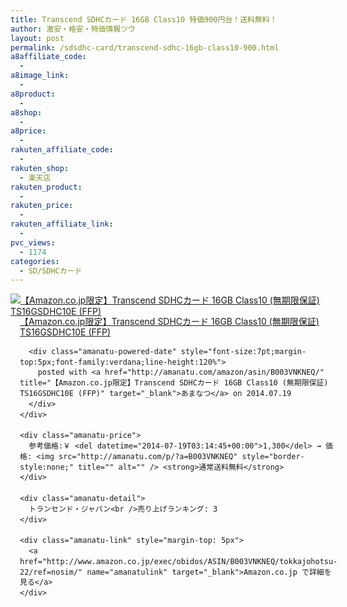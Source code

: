 ```yaml
---
title: Transcend SDHCカード 16GB Class10 特価900円台！送料無料！
author: 激安・格安・特価情報ツウ
layout: post
permalink: /sdsdhc-card/transcend-sdhc-16gb-class10-900.html
a8affiliate_code:
  - 
a8image_link:
  - 
a8product:
  - 
a8shop:
  - 
a8price:
  - 
rakuten_affiliate_code:
  - 
rakuten_shop:
  - 楽天店
rakuten_product:
  - 
rakuten_price:
  - 
rakuten_affiliate_link:
  - 
pvc_views:
  - 1174
categories:
  - SD/SDHCカード
---
```

<div class="amanatu-box" style="margin-bottom:0px;">
  <div class="amanatu-image" style="float:left;">
    <a href="http://www.amazon.co.jp/exec/obidos/ASIN/B003VNKNEQ/tokkajohotsu-22/ref=nosim/" name="amanatulink" target="_blank"><img src="http://i2.wp.com/ecx.images-amazon.com/images/I/51JrC2%2BMoyL._SL160_.jpg?w=546" alt="【Amazon.co.jp限定】Transcend SDHCカード 16GB Class10 (無期限保証) TS16GSDHC10E (FFP)" style="border: none;" data-recalc-dims="1" /></a>
  </div>
  
  <div class="amanatu-info" style="float:left;margin-left:15px;line-height:120%">
    <div class="amanatu-name" style="margin-bottom:10px;line-height:120%">
      <a href="http://www.amazon.co.jp/exec/obidos/ASIN/B003VNKNEQ/tokkajohotsu-22/ref=nosim/" name="amanatulink" target="_blank">【Amazon.co.jp限定】Transcend SDHCカード 16GB Class10 (無期限保証) TS16GSDHC10E (FFP)</a> 
      
      <div class="amanatu-powered-date" style="font-size:7pt;margin-top:5px;font-family:verdana;line-height:120%">
        posted with <a href="http://amanatu.com/amazon/asin/B003VNKNEQ/" title="【Amazon.co.jp限定】Transcend SDHCカード 16GB Class10 (無期限保証) TS16GSDHC10E (FFP)" target="_blank">あまなつ</a> on 2014.07.19
      </div>
    </div>
    
    <div class="amanatu-price">
      参考価格:￥ <del datetime="2014-07-19T03:14:45+00:00">1,300</del> → 価格: <img src="http://amanatu.com/p/?a=B003VNKNEQ" style="border-style:none;" title="" alt="" /> <strong>通常送料無料</strong>
    </div>
    
    <div class="amanatu-detail">
      トランセンド・ジャパン<br />売り上げランキング: 3
    </div>
    
    <div class="amanatu-link" style="margin-top: 5px">
      <a href="http://www.amazon.co.jp/exec/obidos/ASIN/B003VNKNEQ/tokkajohotsu-22/ref=nosim/" name="amanatulink" target="_blank">Amazon.co.jp で詳細を見る</a>
    </div>
  </div>
  
  <div class="amanatu-footer" style="clear: left">
  </div>
</div>